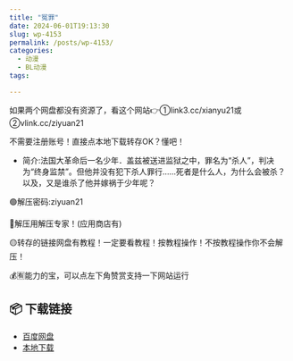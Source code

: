 ```yaml
---
title: "冤罪"
date: 2024-06-01T19:13:30
slug: wp-4153
permalink: /posts/wp-4153/
categories:
  - 动漫
  - BL动漫
tags:

---
```


如果两个网盘都没有资源了，看这个网站👉①link3.cc/xianyu21或②vlink.cc/ziyuan21

不需要注册账号！直接点本地下载转存OK？懂吧！

*   简介:法国大革命后一名少年．盖兹被送进监狱之中，罪名为“杀人”，判决为“终身监禁”。但他并没有犯下杀人罪行……死者是什么人，为什么会被杀？以及，又是谁杀了他并嫁祸于少年呢？

🟢解压密码:ziyuan21

🔵解压用解压专家！(应用商店有)

🟡转存的链接网盘有教程！一定要看教程！按教程操作！不按教程操作你不会解压！

💰🈶能力的宝，可以点左下角赞赏支持一下网站运行

## 📦 下载链接
- [百度网盘](https://blziyuan21.com/pay-download/4153?key=24224dda26&down_id=0)
- [本地下载](https://blziyuan21.com/pay-download/4153?key=24224dda26&down_id=1)

